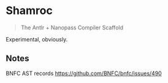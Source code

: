 # Shamroc

> The Antlr + Nanopass Compiler Scaffold

Experimental, obviously.

## Notes

BNFC AST records
https://github.com/BNFC/bnfc/issues/490